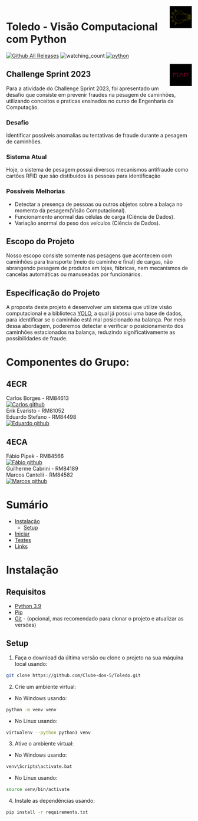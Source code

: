 <a href="https://github.com/Clube-dos-5">
    <img src="https://github.com/Clube-dos-5/Toledo/blob/Dev-FaKL/CD5LogoDark.png" alt="CD5 logo" title="CD5" align="right" height="60" />
</a>

# Toledo - Visão Computacional com Python

[![Github All Releases](https://img.shields.io/github/downloads/Clube-dos-5/Toledo/total.svg)]()
<img src="https://komarev.com/ghpvc/?username=Clube-dos-5&color=brightgreen" alt="watching_count" />
[![python](https://img.shields.io/badge/Python-3.9-3776AB.svg?style=flat&logo=python&logoColor=white)](https://www.python.org)


<a href="https://www.fiap.com.br">
    <img src="https://github.com/Clube-dos-5/Toledo/blob/Dev-FaKL/fiap.png" alt="FIAP logo" title="FIAP" align="right" height="60" />
</a>

## Challenge Sprint 2023

Para a atividade do Challenge Sprint 2023, foi apresentado um desafio que consiste em prevenir fraudes na pesagem de caminhões, utilizando conceitos e praticas ensinados no curso de Engenharia da Computação.

### Desafio

Identificar possíveis anomalias ou tentativas de fraude durante a pesagem de caminhões.

### Sistema Atual

Hoje, o sistema de pesagem possui diversos mecanismos antifraude como cartões RFID que são distibuídos às pessoas para identificação

### Possíveis Melhorias
- Detectar a presença de pessoas ou outros objetos sobre a balaça no momento da pesagem(Visão Computacional).
- Funcionamento anormal das células de carga (Ciência de Dados).
- Variação anormal do peso dos veículos (Ciência de Dados).

## Escopo do Projeto

Nosso escopo consiste somente nas pesagens que acontecem com caminhões para transporte (meio do caminho e final) de cargas, não abrangendo pesagem de produtos em lojas, fábricas, nem mecanismos de cancelas automáticas ou manuseadas por funcionários.

## Especificação do Projeto

A proposta deste projeto é desenvolver um sistema que utilize visão computacional e a biblioteca [YOLO](https://opencv-tutorial.readthedocs.io/en/latest/yolo/yolo.html#), a qual já possui uma base de dados, para identificar se o caminhão está mal posicionado na balança. Por meio dessa abordagem, poderemos detectar e verificar o posicionamento dos caminhões estacionados na balança, reduzindo significativamente as possibilidades de fraude.

# Componentes do Grupo:

## 4ECR
Carlos Borges - RM84613 \
[![Carlos github](https://img.shields.io/badge/GitHub-kmuv1t-181717.svg?style=flat&logo=github)](https://github.com/kmuv1t) \
Erik Evaristo - RM81052 \
Eduardo Stefano - RM84498 \
[![Eduardo github](https://img.shields.io/badge/GitHub-dugimenes--jpg-181717.svg?style=flat&logo=github)](https://github.com/dugimenes-jpg) 
## 4ECA
Fábio Pipek - RM84566 \
[![Fábio github](https://img.shields.io/badge/GitHub-fabiopipek-181717.svg?style=flat&logo=github)](https://github.com/fabiopipek) \
Guilherme Cabrini - RM84189 \
Marcos Cantelli - RM84582 \
[![Marcos github](https://img.shields.io/badge/GitHub-MrHighTech20-181717.svg?style=flat&logo=github)](https://github.com/MrHighTech20) 


# Sumário

- [Instalação](#instalação)
    - [Setup](#setup)
- [Iniciar](#iniciar)
- [Testes](#testes)
- [Links](#links)

# Instalação

## Requisitos

- [Python 3.9](https://www.python.org/downloads/)
- [Pip](https://pip.pypa.io/en/stable/installing/)
- [Git](https://git-scm.com/downloads) - (opcional, mas recomendado para clonar o projeto e atualizar as versões)

## Setup
1. Faça o download da última versão ou clone o projeto na sua máquina local usando:
```bash
git clone https://github.com/Clube-dos-5/Toledo.git
```

2. Crie um ambiente virtual:

- No Windows usando:

```bash
python -m venv venv
``` 
- No Linux usando:

```bash
virtualenv --python python3 venv
```
3. Ative o ambiente virtual:

- No Windows usando:

```bash
venv\Scripts\activate.bat
```
- No Linux usando:

```bash
source venv/bin/activate
```

4. Instale as dependências usando:
```bash
pip install -r requirements.txt
```
